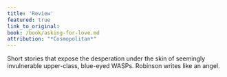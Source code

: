 ```yaml
---
title: 'Review'
featured: true
link_to_original:
book: /book/asking-for-love.md
attribution: "*Cosmopolitan*"
---
```

Short stories that expose the desperation under the skin of seemingly invulnerable upper-class, blue-eyed WASPs. Robinson writes like an angel.

